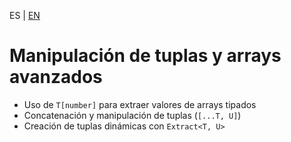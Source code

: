 <!-- MULTILANGUAJE MENU START -->
ES | [EN](https://lckpig.gitbook.io/practical-dev-handbook/typescript/recursive-advanced-types/advanced-tuples-arrays)
<!-- MULTILANGUAJE MENU END -->

# Manipulación de tuplas y arrays avanzados

- Uso de `T[number]` para extraer valores de arrays tipados
- Concatenación y manipulación de tuplas (`[...T, U]`)
- Creación de tuplas dinámicas con `Extract<T, U>` 
